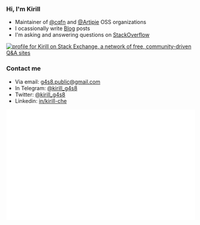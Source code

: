 ### Hi, I'm Kirill

- Maintainer of [@cqfn] and [@Artipie] OSS organizations
- I ocassionally write [Blog] posts
- I'm asking and answering questions on [StackOverflow]

<a href="https://stackexchange.com/users/1909497"><img src="https://stackexchange.com/users/flair/1909497.png" width="208" height="58" alt="profile for Kirill on Stack Exchange, a network of free, community-driven Q&amp;A sites" title="profile for Kirill on Stack Exchange, a network of free, community-driven Q&amp;A sites"></a>

### Contact me
 - Via email: [g4s8.public@gmail.com](mailto:g4s8.public@gmail.com)
 - In Telegram: [@kirill_g4s8](https://t.me/kirill_g4s8)
 - Twitter: [@kirill_g4s8](https://twitter.com/kirill_g4s8/)
 - Linkedin: [in/kirill-che]

[@cqfn]: https://github.com/cqfn
[@Artipie]: https://github.com/artipie
[Blog]: https://www.g4s8.wtf
[StackOverflow]: https://stackoverflow.com/users/1723695/kirill
[in/kirill-che]: https://www.linkedin.com/in/kirill-che



<a href="https://github.com/g4s8"><img align="left" alt="Github Stats" src="https://raw.githubusercontent.com/g4s8/github-stats/master/generated/overview.svg"/></a>
